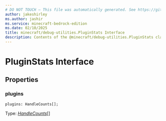 ```yaml
---
# DO NOT TOUCH — This file was automatically generated. See https://github.com/mojang/minecraftapidocsgenerator to modify descriptions, examples, etc.
author: jakeshirley
ms.author: jashir
ms.service: minecraft-bedrock-edition
ms.date: 02/10/2025
title: minecraft/debug-utilities.PluginStats Interface
description: Contents of the @minecraft/debug-utilities.PluginStats class.
---
```

# PluginStats Interface

## Properties

### **plugins**
`plugins: HandleCounts[];`

Type: [*HandleCounts*](HandleCounts.md)[]
